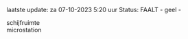 laatste update: 
za 07-10-2023  5:20   uur 
Status: FAALT - geel - 
<div class="service R">schijfruimte</div><div class="service R">microstation</div>